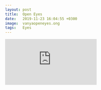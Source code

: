```yaml
---
layout: post
title:  Open Eyes
date:   2019-11-23 16:04:55 +0300
image:  vanyaopeneyes.ong
tags:   Eyes
---
```


<iframe src="https://www.youtube.com/embed/c-PeaSGSGa4" frameborder="0" allowfullscreen></iframe>
